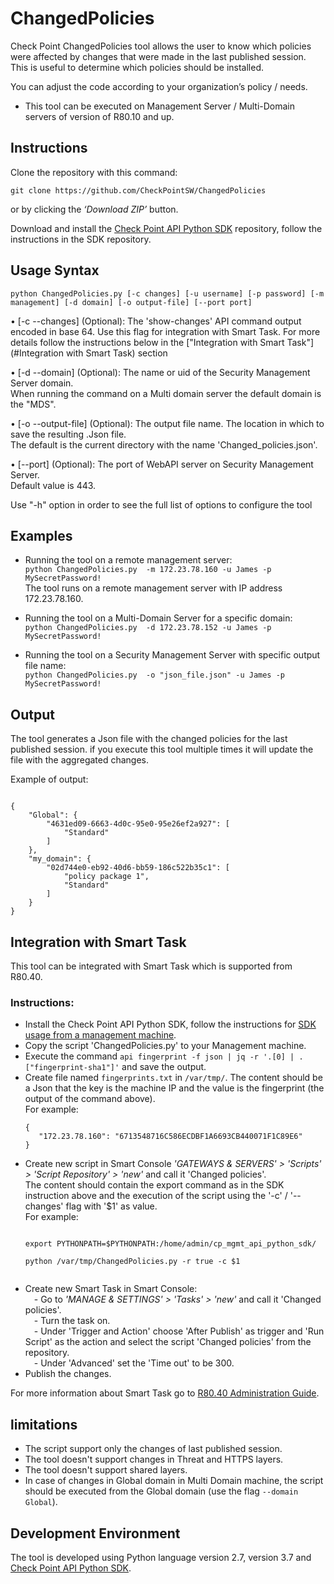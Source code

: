 # ChangedPolicies
Check Point ChangedPolicies tool allows the user to know which policies were affected by changes that were made in the last published session.
This is useful to determine which policies should be installed.

You can adjust the code according to your organization’s policy / needs.

  - This tool can be executed on Management Server / Multi-Domain servers of version of R80.10 and up.

## Instructions
Clone the repository with this command:
```git
git clone https://github.com/CheckPointSW/ChangedPolicies
``` 
or by clicking the _‘Download ZIP’_ button. 

Download and install the [Check Point API Python SDK](https://github.com/CheckPointSW/cp_mgmt_api_python_sdk) 
repository, follow the instructions in the SDK repository.

## Usage Syntax
```python ChangedPolicies.py [-c changes] [-u username] [-p password] [-m management] [-d domain] [-o output-file] [--port port]```

• [-c --changes] (Optional): The \'show-changes\' API command output encoded in base 64. 
Use this flag for integration with Smart Task.
For more details follow the instructions below in the ["Integration with Smart Task"](#Integration with Smart Task) section

• [-d --domain] (Optional): The name or uid of the Security Management Server domain.  
When running the command on a Multi domain server the default domain is the "MDS".

• [-o --output-file] (Optional): The output file name. The location in which to save the resulting .Json file.   
The default is the current directory with the name 'Changed_policies.json'. 
 
• [--port] (Optional): The port of WebAPI server on Security Management Server.  
Default value is 443.

Use "-h" option in order to see the full list of options to configure the tool  

## Examples
*   Running the tool on a remote management server: 
<br>```python ChangedPolicies.py  -m 172.23.78.160 -u James -p MySecretPassword!```
<br>The tool runs on a remote management server with IP address 172.23.78.160.

*   Running the tool on a Multi-Domain Server for a specific domain: 
<br>```python ChangedPolicies.py  -d 172.23.78.152 -u James -p MySecretPassword!```

*   Running the tool on a Security Management Server with specific output file name: 
<br>```python ChangedPolicies.py  -o "json_file.json" -u James -p MySecretPassword!```


## Output
The tool generates a Json file with the changed policies for the last published session. 
if you execute this tool multiple times it will update the file with the aggregated changes.
 
Example of output:
```Git

{
    "Global": {
        "4631ed09-6663-4d0c-95e0-95e26ef2a927": [
            "Standard"
        ]
    },
    "my_domain": {
        "02d744e0-eb92-40d6-bb59-186c522b35c1": [
            "policy package 1",
            "Standard"
        ]
    }
}

``` 

## Integration with Smart Task
This tool can be integrated with Smart Task which is supported from R80.40.

### Instructions:
* Install the Check Point API Python SDK, follow the instructions for
 [SDK usage from a management machine](https://github.com/CheckPointSW/cp_mgmt_api_python_sdk#sdk-usage-from-a-management-machine).
* Copy the script 'ChangedPolicies.py' to your Management machine.
* Execute the command `api fingerprint -f json | jq -r '.[0] | .["fingerprint-sha1"]'` and save the output.
* Create file named `fingerprints.txt` in `/var/tmp/`. The content should be a Json that the key is the machine IP 
and the value is the fingerprint (the output of the command above).<br>
For example: <br>
     ```Git
    {
        "172.23.78.160": "6713548716C586ECDBF1A6693CB440071F1C89E6"
    } 
    ``` 
* Create new script in Smart Console <i>'GATEWAYS & SERVERS' > 'Scripts' > 'Script Repository' > 'new' </i> 
and call it 'Changed policies'. <br>
The content should contain the export command as in the SDK instruction above and the execution of the script 
using the '-c' / '--changes' flag with '$1' as value.<br>
For example: 
    ```Git
    
    export PYTHONPATH=$PYTHONPATH:/home/admin/cp_mgmt_api_python_sdk/
    
    python /var/tmp/ChangedPolicies.py -r true -c $1
    
    
    ``` 
* Create new Smart Task in Smart Console:
<br>&emsp;- Go to <i>'MANAGE & SETTINGS' > 'Tasks' > 'new'</i> and call it 'Changed policies'.
<br>&emsp;- Turn the task on.
<br>&emsp;- Under 'Trigger and Action' choose 'After Publish' as trigger and 'Run Script' as the action 
and select the script 'Changed policies' from the repository.
<br>&emsp;- Under 'Advanced' set the 'Time out' to be 300.
* Publish the changes.

For more information about Smart Task go to [R80.40 Administration Guide](https://sc1.checkpoint.com/documents/R80.40/WebAdminGuides/EN/CP_R80.40_SecurityManagement_AdminGuide/Content/Topics-SECMG/SmartTasks.htm?Highlight=smarttask).

## limitations

* The script support only the changes of last published session.
* The tool doesn't support changes in Threat and HTTPS layers.
* The tool doesn't support shared layers.
* In case of changes in Global domain in Multi Domain machine, 
the script should be executed from the Global domain (use the flag `--domain Global`).  


## Development Environment
The tool is developed using Python language version 2.7, version 3.7 and [Check Point API Python SDK](https://github.com/CheckPointSW/cp_mgmt_api_python_sdk).




